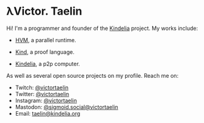 # λVictor. Taelin

Hi! I'm a programmer and founder of the [Kindelia](http://github.com/kindelia) project. My works include:

- [HVM](https://github.com/kindelia/hvm), a parallel runtime.

- [Kind](https://github.com/kindelia/kind), a proof language.

- [Kindelia](https://github.com/kindelia/kindelia), a p2p computer.

As well as several open source projects on my profile. Reach me on:
- Twitch: [@victortaelin](https://twitch.com/victortaelin)
- Twitter: [@victortaelin](https://twitter.com/victortaelin)
- Instagram: [@victortaelin](https://instagram.com/victortaelin)
- Mastodon: [@sigmoid.social@victortaelin](https://sigmoid.social/@VictorTaelin)
- Email: [taelin@kindelia.org](mailto:taelin@kindelia.org)

